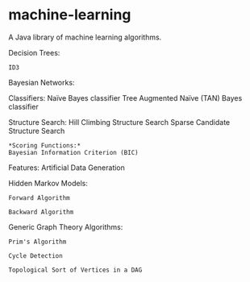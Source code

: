 machine-learning
================

A Java library of machine learning algorithms.

Decision Trees:
   
    ID3
    
Bayesian Networks:
   
   Classifiers:
    Naïve Bayes classifier
    Tree Augmented Naïve (TAN) Bayes classifier
    
   Structure Search:
    Hill Climbing Structure Search
    Sparse Candidate Structure Search
    
    *Scoring Functions:*
    Bayesian Information Criterion (BIC)
    
   Features:
    Artificial Data Generation
    
Hidden Markov Models:
   
    Forward Algorithm
   
    Backward Algorithm
    
Generic Graph Theory Algorithms:
    
    Prim's Algorithm
    
    Cycle Detection
    
    Topological Sort of Vertices in a DAG
    


